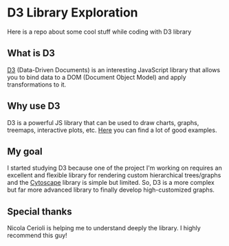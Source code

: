 # D3 Library Exploration
Here is a repo about some cool stuff while coding with D3 library

## What is D3
[D3](https://d3js.org/) (Data-Driven Documents) is an interesting JavaScript library that allows you to bind data to a DOM (Document Object Model) and apply transformations to it.

## Why use D3
D3 is a powerful JS library that can be used to draw charts, graphs, treemaps, interactive plots, etc. [Here](https://observablehq.com/@d3/gallery) you can find a lot of good examples.

## My goal
I started studying D3 because one of the project I'm working on requires an excellent and flexible library for rendering custom hierarchical trees/graphs and the [Cytoscape](https://js.cytoscape.org/) library is simple but limited.
So, D3 is a more complex but far more advanced library to finally develop high-customized graphs.

## Special thanks
Nicola Cerioli is helping me to understand deeply the library. I highly recommend this guy!
